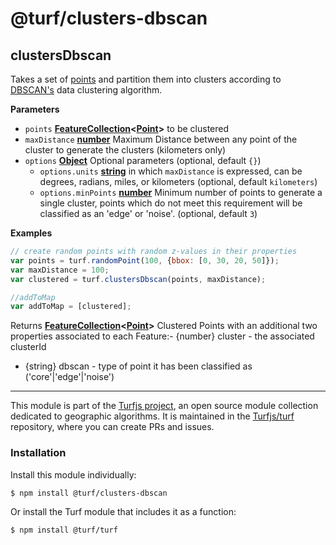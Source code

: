 # @turf/clusters-dbscan

<!-- Generated by documentation.js. Update this documentation by updating the source code. -->

## clustersDbscan

Takes a set of [points](http://geojson.org/geojson-spec.html#point) and partition them into clusters according to [DBSCAN's](https://en.wikipedia.org/wiki/DBSCAN) data clustering algorithm.

**Parameters**

-   `points` **[FeatureCollection](http://geojson.org/geojson-spec.html#feature-collection-objects)&lt;[Point](http://geojson.org/geojson-spec.html#point)>** to be clustered
-   `maxDistance` **[number](https://developer.mozilla.org/en-US/docs/Web/JavaScript/Reference/Global_Objects/Number)** Maximum Distance between any point of the cluster to generate the clusters (kilometers only)
-   `options` **[Object](https://developer.mozilla.org/en-US/docs/Web/JavaScript/Reference/Global_Objects/Object)** Optional parameters (optional, default `{}`)
    -   `options.units` **[string](https://developer.mozilla.org/en-US/docs/Web/JavaScript/Reference/Global_Objects/String)** in which `maxDistance` is expressed, can be degrees, radians, miles, or kilometers (optional, default `kilometers`)
    -   `options.minPoints` **[number](https://developer.mozilla.org/en-US/docs/Web/JavaScript/Reference/Global_Objects/Number)** Minimum number of points to generate a single cluster,
        points which do not meet this requirement will be classified as an 'edge' or 'noise'. (optional, default `3`)

**Examples**

```javascript
// create random points with random z-values in their properties
var points = turf.randomPoint(100, {bbox: [0, 30, 20, 50]});
var maxDistance = 100;
var clustered = turf.clustersDbscan(points, maxDistance);

//addToMap
var addToMap = [clustered];
```

Returns **[FeatureCollection](http://geojson.org/geojson-spec.html#feature-collection-objects)&lt;[Point](http://geojson.org/geojson-spec.html#point)>** Clustered Points with an additional two properties associated to each Feature:-   {number} cluster - the associated clusterId
-   {string} dbscan - type of point it has been classified as ('core'|'edge'|'noise')

<!-- This file is automatically generated. Please don't edit it directly:
if you find an error, edit the source file (likely index.js), and re-run
./scripts/generate-readmes in the turf project. -->

---

This module is part of the [Turfjs project](http://turfjs.org/), an open source
module collection dedicated to geographic algorithms. It is maintained in the
[Turfjs/turf](https://github.com/Turfjs/turf) repository, where you can create
PRs and issues.

### Installation

Install this module individually:

```sh
$ npm install @turf/clusters-dbscan
```

Or install the Turf module that includes it as a function:

```sh
$ npm install @turf/turf
```
